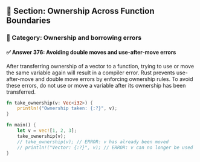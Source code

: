 ## 📘 Section: Ownership Across Function Boundaries
### 🔹 Category: Ownership and borrowing errors
#### ✅ Answer 376: Avoiding double moves and use-after-move errors

After transferring ownership of a vector to a function, trying to use or move the same variable again will result in a compiler error. Rust prevents use-after-move and double move errors by enforcing ownership rules. To avoid these errors, do not use or move a variable after its ownership has been transferred.

```rust
fn take_ownership(v: Vec<i32>) {
    println!("Ownership taken: {:?}", v);
}

fn main() {
    let v = vec![1, 2, 3];
    take_ownership(v);
    // take_ownership(v); // ERROR: v has already been moved
    // println!("Vector: {:?}", v); // ERROR: v can no longer be used
}
```
